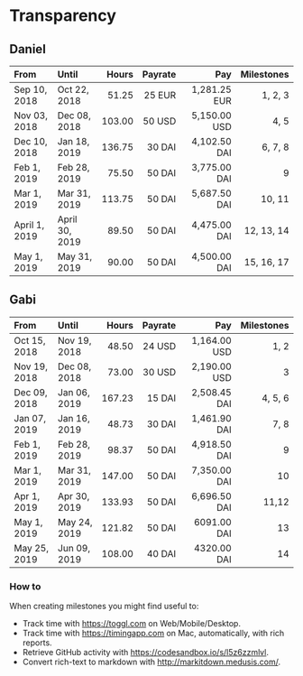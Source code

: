 # Transparency

## Daniel

| From          | Until          |  Hours | Payrate |          Pay | Milestones |
| :------------ | :------------- | -----: | ------: | -----------: | ---------: |
| Sep 10, 2018  | Oct 22, 2018   |  51.25 |  25 EUR | 1,281.25 EUR |    1, 2, 3 |
| Nov 03, 2018  | Dec 08, 2018   | 103.00 |  50 USD | 5,150.00 USD |       4, 5 |
| Dec 10, 2018  | Jan 18, 2019   | 136.75 |  30 DAI | 4,102.50 DAI |    6, 7, 8 |
| Feb 1, 2019   | Feb 28, 2019   |  75.50 |  50 DAI | 3,775.00 DAI |          9 |
| Mar 1, 2019   | Mar 31, 2019   | 113.75 |  50 DAI | 5,687.50 DAI |     10, 11 |
| April 1, 2019 | April 30, 2019 |  89.50 |  50 DAI | 4,475.00 DAI | 12, 13, 14 |
| May 1, 2019   | May 31, 2019   |  90.00 |  50 DAI | 4,500.00 DAI | 15, 16, 17 |

## Gabi

| From         | Until        |  Hours | Payrate |          Pay | Milestones |
| :----------- | :----------- | -----: | ------: | -----------: | ---------: |
| Oct 15, 2018 | Nov 19, 2018 |  48.50 |  24 USD | 1,164.00 USD |       1, 2 |
| Nov 19, 2018 | Dec 08, 2018 |  73.00 |  30 USD | 2,190.00 USD |          3 |
| Dec 09, 2018 | Jan 06, 2019 | 167.23 |  15 DAI | 2,508.45 DAI |    4, 5, 6 |
| Jan 07, 2019 | Jan 16, 2019 |  48.73 |  30 DAI | 1,461.90 DAI |       7, 8 |
| Feb 1, 2019  | Feb 28, 2019 |  98.37 |  50 DAI | 4,918.50 DAI |          9 |
| Mar 1, 2019  | Mar 31, 2019 | 147.00 |  50 DAI | 7,350.00 DAI |         10 |
| Apr 1, 2019  | Apr 30, 2019 | 133.93 |  50 DAI | 6,696.50 DAI |      11,12 |
| May 1, 2019  | May 24, 2019 | 121.82 |  50 DAI |  6091.00 DAI |         13 |
| May 25, 2019 | Jun 09, 2019 | 108.00 |  40 DAI |  4320.00 DAI |         14 |

### How to

When creating milestones you might find useful to:

- Track time with <https://toggl.com> on Web/Mobile/Desktop.
- Track time with <https://timingapp.com> on Mac, automatically, with rich reports.
- Retrieve GitHub activity with <https://codesandbox.io/s/l5z6zzmlvl>.
- Convert rich-text to markdown with <http://markitdown.medusis.com/>.
